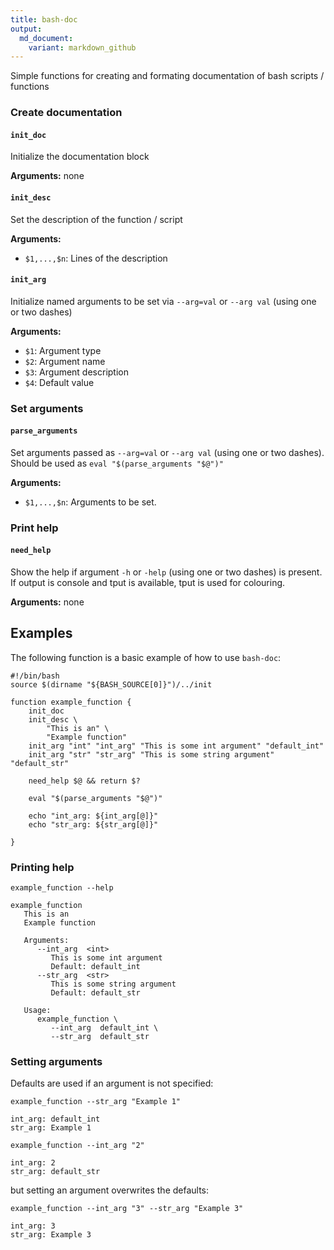 ```yaml
---
title: bash-doc
output:
  md_document:
    variant: markdown_github
---
```




Simple functions for creating and formating documentation of bash scripts / functions

### Create documentation

#### `init_doc`

Initialize the documentation block

**Arguments:**
none

#### `init_desc`

Set the description of the function / script

**Arguments:**

- `$1,...,$n`: Lines of the description

#### `init_arg`

Initialize named arguments to be set via `--arg=val` or `--arg val` (using one or two dashes)

**Arguments:**
- `$1`: Argument type  
- `$2`: Argument name
- `$3`: Argument description
- `$4`: Default value

### Set arguments

#### `parse_arguments`
Set arguments passed as `--arg=val` or `--arg val` (using one or two dashes).
Should be used as `eval "$(parse_arguments "$@")"`

**Arguments:**
- `$1,...,$n`: Arguments to be set.

    
### Print help

#### `need_help`

Show the help if argument `-h` or `-help` (using one or two dashes) is present. If output is console and tput is available, tput is used for colouring.

**Arguments:**
none

## Examples

The following function is a basic example of how to use `bash-doc`:




```{.bash}
#!/bin/bash
source $(dirname "${BASH_SOURCE[0]}")/../init

function example_function {
    init_doc
    init_desc \
        "This is an" \
        "Example function"
    init_arg "int" "int_arg" "This is some int argument" "default_int"
    init_arg "str" "str_arg" "This is some string argument" "default_str"

    need_help $@ && return $?

    eval "$(parse_arguments "$@")"

    echo "int_arg: ${int_arg[@]}"
    echo "str_arg: ${str_arg[@]}"

}
```

### Printing help


```{.bash}
example_function --help
```


```
example_function   
   This is an
   Example function

   Arguments:      
      --int_arg  <int> 
         This is some int argument
         Default: default_int
      --str_arg  <str> 
         This is some string argument
         Default: default_str

   Usage:      
      example_function \
         --int_arg  default_int \
         --str_arg  default_str
```

### Setting arguments

Defaults are used if an argument is not specified:


```{.bash}
example_function --str_arg "Example 1"
```


```
int_arg: default_int
str_arg: Example 1
```


```{.bash}
example_function --int_arg "2"
```


```
int_arg: 2
str_arg: default_str
```

but setting an argument overwrites the defaults:


```{.bash}
example_function --int_arg "3" --str_arg "Example 3"
```


```
int_arg: 3
str_arg: Example 3
```



